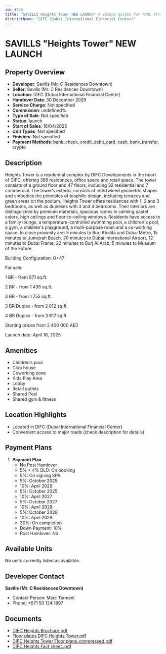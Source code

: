 ```yaml
---
id: 4776
title: "SAVILLS Heights Tower NEW LAUNCH" # Escape quotes for YAML string
districtName: "DIFC (Dubai International Financial Center)"
---
```


# SAVILLS "Heights Tower" NEW LAUNCH

## Property Overview
- **Developer**: Savills (Mr. C Residences Downtown)
- **Seller**: Savills (Mr. C Residences Downtown)
- **Location**: DIFC (Dubai International Financial Center)
- **Handover Date**: 30 December 2029
- **Service Charge**: Not specified
- **Commission**: undefined%
- **Type of Sale**: Not specified
- **Status**: launch
- **Start of Sales**: 16/04/2025
- **Unit Types**: Not specified
- **Finishes**: Not specified
- **Payment Methods**: bank_check, credit_debit_card, cash, bank_transfer, crypto

## Description
Heights Tower is a residential complex by DIFC Developments in the heart of DIFC, offering 366 residences, office space and retail space. The tower consists of a ground floor and 47 floors, including 32 residential and 7 commercial. The tower’s exterior consists of intertwined geometric shapes and embodies the principles of biophilic design, including terraces and green areas on the podium. Heights Tower offers residences with 1, 2 and 3 bedrooms, as well as duplexes with 3 and 4 bedrooms. Their interiors are distinguished by premium materials, spacious rooms in calming pastel colors, high ceilings and floor-to-ceiling windows. Residents have access to a family lounge, a temperature-controlled swimming pool, a children's pool, a gym, a children's playground, a multi-purpose room and a co-working space. In close proximity are: 5 minutes to Burj Khalifa and Dubai Metro, 15 minutes to Jumeirah Beach, 20 minutes to Dubai International Airport, 12 minutes to Dubai Frame, 22 minutes to Burj Al Arab, 5 minutes to Museum of the Future.

Building Configuration: G+47

For sale:

1 BR - from 871 sq.ft.

2 BR - from 1 436 sq.ft.

3 BR - from 1 755 sq.ft.

3 BR Duplex - from 2 812 sq.ft.

4 BR Duplex - from 3 617 sq.ft.

Starting prices from 2 400 000 AED

Launch date: April 16, 2025

## Amenities
- Children’s pool
- Club house
- Coworking zone
- Kids Play Area
- Lobby
- Retail outlets
- Shared Pool
- Shared gym & fitness

## Location Highlights
- Located in DIFC (Dubai International Financial Center).
- Convenient access to major roads (check description for details).

## Payment Plans
1. **Payment Plan**
   - No Post Handover
   - 5% + 4% DLD: On booking
   - 5%: On signing SPA
   - 5%: October 2025
   - 10%: April 2026
   - 5%: October 2025
   - 10%: April 2027
   - 5%: October 2027
   - 10%: April 2028
   - 5%: October 2028
   - 10%: April 2029
   - 30%: On completion
   - Down Payment: 10%
   - Post Handover: No

## Available Units
No units currently listed as available.

## Developer Contact
**Savills (Mr. C Residences Downtown)**
- Contact Person: Marc Tennant
- Phone: +971 50 124 1897

## Documents
- [DIFC Heights Brochure.pdf](https://cdn.geniemap.net/2025/04/12/9iB1kzESVSLX5i3RlsDpVIilXGWPDKDxhbx5mfl4.pdf)
- [Floor plates DIFC Heights Tower.pdf](https://cdn.geniemap.net/2025/04/12/GaUtoKWQa7lJuut4TST0z2ghbsRAJphkUevzV0td.pdf)
- [DIFC Heights Tower Floor plans_compressed.pdf](https://cdn.geniemap.net/2025/04/12/tx6obrBpfVG5mvE6mEeDgx5Y7fShr8fHlcjVphSo.pdf)
- [DIFC Heights Fact sheet..pdf](https://cdn.geniemap.net/2025/04/12/x4i3OX79wDBrIvnM1Hu9DSSee4rnExxvOy2dItzV.pdf)

